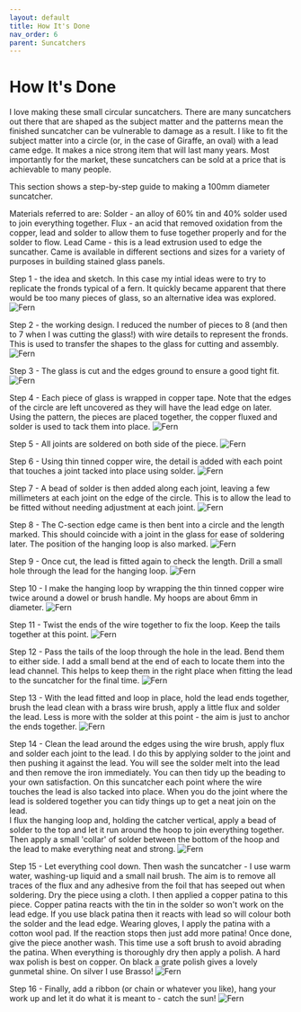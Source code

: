 ```yaml
---
layout: default
title: How It's Done
nav_order: 6
parent: Suncatchers
---
```


# How It's Done

I love making these small circular suncatchers. There are many suncatchers out there that are shaped as the subject matter and the patterns mean the finished suncatcher can be vulnerable to damage as a result. I like to fit the subject matter into a circle (or, in the case of Giraffe, an oval) with a lead came edge. It makes a nice strong item that will last many years. Most importantly for the market, these suncatchers can be sold at a price that is achievable to many people.

This section shows a step-by-step guide to making a 100mm diameter suncatcher. 

Materials referred to are: 
Solder - an alloy of 60% tin and 40% solder used to join everything together.
Flux - an acid that removed oxidation from the copper, lead and solder to allow them to fuse together properly and for the solder to flow.
Lead Came - this is a lead extrusion used to edge the suncather. Came is available in different sections and sizes for a variety of purposes in building stained glass panels.

Step 1 - the idea and sketch. In this case my intial ideas were to try to replicate the fronds typical of a fern. It quickly became apparent that there would be too many pieces of glass, so an alternative idea was explored.
![Fern](/images/Fern1.jpg)

Step 2 - the working design. I reduced the number of pieces to 8 (and then to 7 when I was cutting the glass!) with wire details to represent the fronds. This is used to transfer the shapes to the glass for cutting and assembly.
![Fern](/images/Fern2.jpg)

Step 3 - The glass is cut and the edges ground to ensure a good tight fit.
![Fern](/images/Fern3.jpg)


Step 4 - Each piece of glass is wrapped in copper tape. Note that the edges of the circle are left uncovered as they will have the lead edge on later. Using the pattern, the pieces are placed together, the copper fluxed and solder is used to tack them into place.
![Fern](/images/Fern4.jpg)


Step 5 - All joints are soldered on both side of the piece.
![Fern](/images/Fern5.jpg)


Step 6 - Using thin tinned copper wire, the detail is added with each point that touches a joint tacked into place using solder.
![Fern](/images/Fern6.jpg)


Step 7 - A bead of solder is then added along each joint, leaving a few millimeters at each joint on the edge of the circle. This is to allow the lead to be fitted without needing adjustment at each joint.
![Fern](/images/Fern7.jpg)


Step 8 - The C-section edge came is then bent into a circle and the length marked. This should coincide with a joint in the glass for ease of soldering later. The position of the hanging loop is also marked. 
![Fern](/images/Fern8.jpg)


Step 9 - Once cut, the lead is fitted again to check the length. Drill a small hole through the lead for the hanging loop.
![Fern](/images/Fern9.jpg)


Step 10 - I make the hanging loop by wrapping the thin tinned copper wire twice around a dowel or brush handle. My hoops are about 6mm in diameter. 
![Fern](/images/Fern10.jpg)


Step 11 - Twist the ends of the wire together to fix the loop. Keep the tails together at this point.
![Fern](/images/Fern11.jpg)


Step 12 - Pass the tails of the loop through the hole in the lead. Bend them to either side. I add a small bend at the end of each to locate them into the lead channel. This helps to keep them in the right place when fitting the lead to the suncatcher for the final time.
![Fern](/images/Fern12.jpg)


Step 13 - With the lead fitted and loop in place, hold the lead ends together, brush the lead clean with a brass wire brush, apply a little flux and solder the lead. Less is more with the solder at this point - the aim is just to anchor the ends together.
![Fern](/images/Fern13.jpg)


Step 14 - Clean the lead around the edges using the wire brush, apply flux and solder each joint to the lead. I do this by applying solder to the joint and then pushing it against the lead. You will see the solder melt into the lead and then remove the iron immediately. You can then tidy up the beading to your own satisfaction. On this suncatcher each point where the wire touches the lead is also tacked into place. When you do the joint where the lead is soldered together you can tidy things up to get a neat join on the lead.  
I flux the hanging loop and, holding the catcher vertical, apply a bead of solder to the top and let it run around the hoop to join everything together. Then apply a small 'collar' of solder between the bottom of the hoop and the lead to make everything neat and strong.
![Fern](/images/Fern14.jpg)


Step 15 - Let everything cool down. Then wash the suncatcher - I use warm water, washing-up liquid and a small nail brush. The aim is to remove all traces of the flux and any adhesive from the foil that has seeped out when soldering. Dry the piece using a cloth.
I then applied a copper patina to this piece. Copper patina reacts with the tin in the solder so won't work on the lead edge. If you use black patina then it reacts with lead so will colour both the solder and the lead edge. Wearing gloves, I apply the patina with a cotton wool pad. If the reaction stops then just add more patina! Once done, give the piece another wash. This time use a soft brush to avoid abrading the patina.
When everything is thoroughly dry then apply a polish. A hard wax polish is best on copper. On black a grate polish gives a lovely gunmetal shine. On silver I use Brasso!
![Fern](/images/Fern15.jpg)


Step 16 - Finally, add a ribbon (or chain or whatever you like), hang your work up and let it do what it is meant to - catch the sun!
![Fern](/images/Fern16.jpg)


